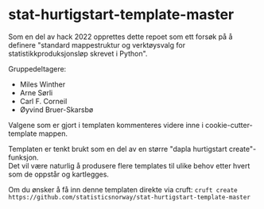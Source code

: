 # stat-hurtigstart-template-master
Som en del av hack 2022 opprettes dette repoet som ett forsøk på å definere "standard mappestruktur og verktøysvalg for statistikkproduksjonsløp skrevet i Python".

Gruppedeltagere:
- Miles Winther
- Arne Sørli
- Carl F. Corneil
- Øyvind Bruer-Skarsbø

Valgene som er gjort i templaten kommenteres videre inne i cookie-cutter-template mappen.

Templaten er tenkt brukt som en del av en større "dapla hurtigstart create"-funksjon.\
Det vil være naturlig å produsere flere templates til ulike behov etter hvert som de oppstår og kartlegges.

Om du ønsker å få inn denne templaten direkte via cruft:
`cruft create https://github.com/statisticsnorway/stat-hurtigstart-template-master`